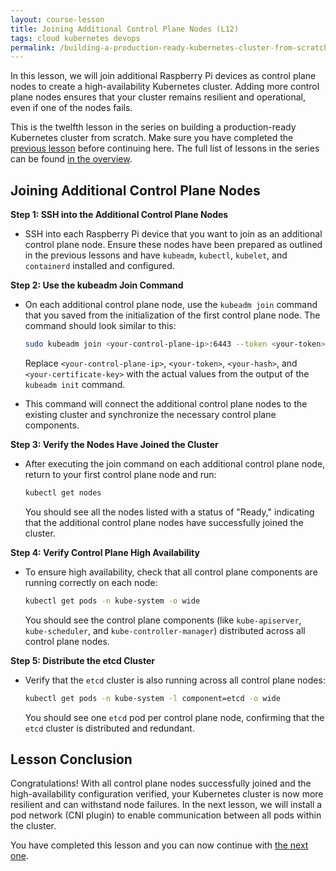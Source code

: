 ```yaml
---
layout: course-lesson
title: Joining Additional Control Plane Nodes (L12)
tags: cloud kubernetes devops
permalink: /building-a-production-ready-kubernetes-cluster-from-scratch/lesson-12
---
```


In this lesson, we will join additional Raspberry Pi devices as control plane
nodes to create a high-availability Kubernetes cluster. Adding more control
plane nodes ensures that your cluster remains resilient and operational, even if
one of the nodes fails.

This is the twelfth lesson in the series on building a production-ready
Kubernetes cluster from scratch. Make sure you have completed the
[previous lesson](/building-a-production-ready-kubernetes-cluster-from-scratch/lesson-11)
before continuing here. The full list of lessons in the series can be found
[in the overview](/building-a-production-ready-kubernetes-cluster-from-scratch).

## Joining Additional Control Plane Nodes

**Step 1: SSH into the Additional Control Plane Nodes**

- SSH into each Raspberry Pi device that you want to join as an additional
  control plane node. Ensure these nodes have been prepared as outlined in the
  previous lessons and have `kubeadm`, `kubectl`, `kubelet`, and `containerd`
  installed and configured.

**Step 2: Use the kubeadm Join Command**

- On each additional control plane node, use the `kubeadm join` command that you
  saved from the initialization of the first control plane node. The command
  should look similar to this:

  ```bash
  sudo kubeadm join <your-control-plane-ip>:6443 --token <your-token> --discovery-token-ca-cert-hash sha256:<your-hash> --control-plane --certificate-key <your-certificate-key>
  ```

  Replace `<your-control-plane-ip>`, `<your-token>`, `<your-hash>`, and
  `<your-certificate-key>` with the actual values from the output of the
  `kubeadm init` command.

- This command will connect the additional control plane nodes to the existing
  cluster and synchronize the necessary control plane components.

**Step 3: Verify the Nodes Have Joined the Cluster**

- After executing the join command on each additional control plane node, return
  to your first control plane node and run:
  ```bash
  kubectl get nodes
  ```
  You should see all the nodes listed with a status of "Ready," indicating that
  the additional control plane nodes have successfully joined the cluster.

**Step 4: Verify Control Plane High Availability**

- To ensure high availability, check that all control plane components are
  running correctly on each node:
  ```bash
  kubectl get pods -n kube-system -o wide
  ```
  You should see the control plane components (like `kube-apiserver`,
  `kube-scheduler`, and `kube-controller-manager`) distributed across all
  control plane nodes.

**Step 5: Distribute the etcd Cluster**

- Verify that the `etcd` cluster is also running across all control plane nodes:
  ```bash
  kubectl get pods -n kube-system -l component=etcd -o wide
  ```
  You should see one `etcd` pod per control plane node, confirming that the
  `etcd` cluster is distributed and redundant.

## Lesson Conclusion

Congratulations! With all control plane nodes successfully joined and the
high-availability configuration verified, your Kubernetes cluster is now more
resilient and can withstand node failures. In the next lesson, we will install a
pod network (CNI plugin) to enable communication between all pods within the
cluster.

You have completed this lesson and you can now continue with
[the next one](/building-a-production-ready-kubernetes-cluster-from-scratch/lesson-12).
